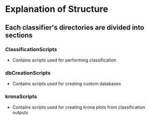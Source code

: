 # Explanation of Structure
## Each classifier's directories are divided into sections

### ClassificationScripts
* Contains scripts used for performing classification

### dbCreationScripts
* Contains scripts used for creating custom databases

### kronaScripts
* Contains scripts used for creating krona plots from classification outputs
